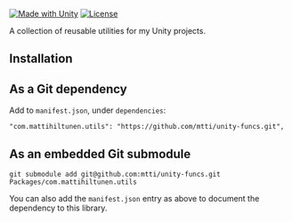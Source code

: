[![Made with Unity](https://img.shields.io/badge/Made%20with-Unity-333.svg?style=flat-square&logo=unity)](https://unity.com/) [![License](https://img.shields.io/badge/license-Apache--2.0-blue.svg?style=flat-square)](https://github.com/mtti/unity-funcs/blob/master/LICENSE)

A collection of reusable utilities for my Unity projects.

## Installation

## As a Git dependency

Add to `manifest.json`, under `dependencies`:

```
"com.mattihiltunen.utils": "https://github.com/mtti/unity-funcs.git",
```

## As an embedded Git submodule

```
git submodule add git@github.com:mtti/unity-funcs.git Packages/com.mattihiltunen.utils
```

You can also add the `manifest.json` entry as above to document the dependency to this library.

